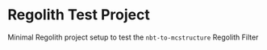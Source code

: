 # Regolith Test Project

Minimal Regolith project setup to test the `nbt-to-mcstructure` Regolith Filter